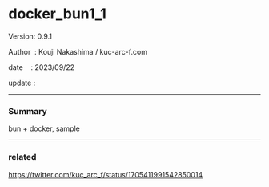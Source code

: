 ﻿# docker_bun1_1

 Version: 0.9.1

 Author  : Kouji Nakashima / kuc-arc-f.com

 date    : 2023/09/22

 update  :

***
### Summary

bun + docker, sample

***
### related

https://twitter.com/kuc_arc_f/status/1705411991542850014
